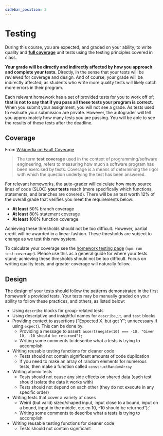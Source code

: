 ```yaml
---
sidebar_position: 3
---
```


# Testing

During this course, you are expected, and graded on your ability, to write quality and **[full coverage](#coverage)** unit tests using the testing principles covered in class.

**Your grade will be directly and indirectly affected by how you approach and complete your tests.** Directly, in the sense that your tests will be reviewed for coverage and design. And of course, your grade will be indirectly affected, as students who write more quality tests will likely catch more errors in their program.

Each relevant homework has a set of provided tests for you to work off of; **that is not to say that if you pass all these tests your program is correct.** When you submit your assignment, you will not see a grade. As tests used to evaluate your submission are private. However, the autograder will tell you approximately how many tests you are passing. You will be able to see the results of these tests after the deadline.

## Coverage

From [Wikipedia on Fault Coverage](https://en.wikipedia.org/wiki/Fault_coverage)

> The term **test coverage** used in the context of programming/software engineering, refers to measuring how much a software program has been exercised by tests. Coverage is a means of determining the rigor with which the question underlying the test has been answered.

For relevant homeworks, the auto-grader will calculate how many source lines of code (SLOC) **your tests** reach (more specifically which functions, statements, and branches are covered). There will be an test worth 12% of the overall grade that verifies you meet the requirements below:

- **At least** 50% branch coverage
- **At least** 80% statement coverage
- **At least** 100% function coverage

Achieving these thresholds should not be too difficult. However, partial credit will be awarded in a linear fashion. These thresholds are subject to change as we test this new system.

To calculate your coverage see the [homework testing page](/materials/tutorials/assignments/testing) (`npm run test:coverage`). Please use this as a general guide for where your tests stand; achieving these thresholds should not be too difficult. Focus on writing quality tests, and greater coverage will naturally follow.

## Design

The design of your tests should follow the patterns demonstrated in the first homework's provided tests. Your tests may be manually graded on your ability to follow these practices, and others, as listed below:

- Using `describe` blocks for group-related tests
- Using descriptive and insightful names for `describe`,`it`, and `test` blocks
- Providing context to assertions ("Expected X, but got Y"; unnecessary if using `expect`). This can be done by:
  - Providing a message to assert: `assert(negate(10) === -10, "Given 10, -10 should be returned");`
  - Writing some comments to describe what a tests is trying to accomplish
- Writing reusable testing functions for cleaner code
  - Tests should not contain significant amounts of code duplication
  - If you need to make an array of random elements for numerous tests, then make a function called `constructRandomArray`
- Writing atomic tests
  - Tests should not cause any side effects on shared data (each test should isolate the data it works with)
  - Tests should not depend on each other (they do not execute in any specific order)
- Writing tests that cover a variety of cases
  - Weird (but valid) sized/shaped input, input close to a bound, input on a bound, input in the middle, etc.en 10, -10 should be returned");`
  - Writing some comments to describe what a tests is trying to accomplish
- Writing reusable testing functions for cleaner code
  - Tests should not contain significant

